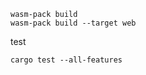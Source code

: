 <!--
 * @Author: chenzhongsheng
 * @Date: 2023-12-01 16:46:43
 * @Description: Coding something
-->

```
wasm-pack build
wasm-pack build --target web
```

test 

```
cargo test --all-features
```